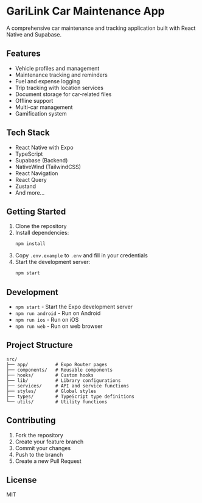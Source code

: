 # GariLink Car Maintenance App

A comprehensive car maintenance and tracking application built with React Native and Supabase.

## Features

- Vehicle profiles and management
- Maintenance tracking and reminders
- Fuel and expense logging
- Trip tracking with location services
- Document storage for car-related files
- Offline support
- Multi-car management
- Gamification system

## Tech Stack

- React Native with Expo
- TypeScript
- Supabase (Backend)
- NativeWind (TailwindCSS)
- React Navigation
- React Query
- Zustand
- And more...

## Getting Started

1. Clone the repository
2. Install dependencies:
   ```bash
   npm install
   ```
3. Copy `.env.example` to `.env` and fill in your credentials
4. Start the development server:
   ```bash
   npm start
   ```

## Development

- `npm start` - Start the Expo development server
- `npm run android` - Run on Android
- `npm run ios` - Run on iOS
- `npm run web` - Run on web browser

## Project Structure

```
src/
├── app/          # Expo Router pages
├── components/   # Reusable components
├── hooks/        # Custom hooks
├── lib/          # Library configurations
├── services/     # API and service functions
├── styles/       # Global styles
├── types/        # TypeScript type definitions
└── utils/        # Utility functions
```

## Contributing

1. Fork the repository
2. Create your feature branch
3. Commit your changes
4. Push to the branch
5. Create a new Pull Request

## License

MIT
